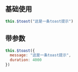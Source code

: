 ## 基础使用
```javascript
this.$toast("这是一条toast提示")
```

## 带参数

```javascript
this.$toast({
  message: "这是一条toast提示",
  duration: 4000
})
```